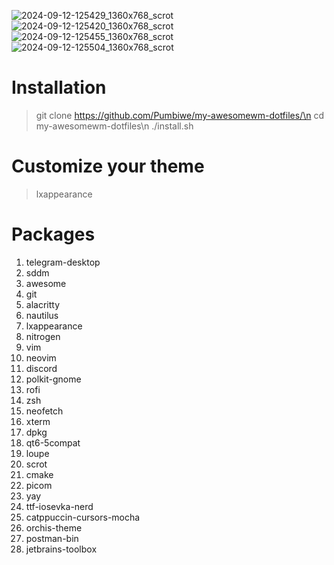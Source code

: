 ![2024-09-12-125429_1360x768_scrot](https://github.com/user-attachments/assets/c8bdcf76-47ea-452b-baa6-36a72954347c)
![2024-09-12-125420_1360x768_scrot](https://github.com/user-attachments/assets/b1bbca72-fefc-478f-8916-d5e6347f021f)
![2024-09-12-125455_1360x768_scrot](https://github.com/user-attachments/assets/ab1c493b-fcac-422b-8930-dda1bd5e6e30)
![2024-09-12-125504_1360x768_scrot](https://github.com/user-attachments/assets/1d853ade-777a-4265-939d-caa61c1e8dbc)
# Installation
> git clone https://github.com/Pumbiwe/my-awesomewm-dotfiles/\n
> cd my-awesomewm-dotfiles\n
> ./install.sh


# Customize your theme
> lxappearance

# Packages
1. telegram-desktop 
2. sddm
3. awesome
4. git
5. alacritty
6. nautilus
7. lxappearance
8. nitrogen
9. vim
10. neovim
11. discord
12. polkit-gnome
13. rofi
14. zsh
15. neofetch
16. xterm
17. dpkg
18. qt6-5compat
19. loupe
20. scrot
21. cmake
22. picom
23. yay
24. ttf-iosevka-nerd 
25. catppuccin-cursors-mocha 
26. orchis-theme 
27. postman-bin 
28. jetbrains-toolbox
